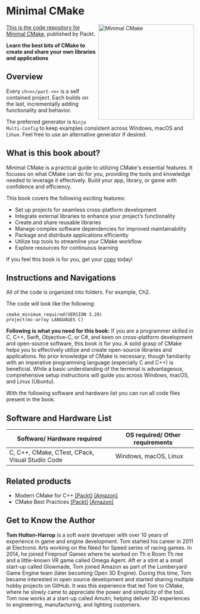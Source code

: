 # Minimal CMake

<a href="https://www.packtpub.com/en-in/product/minimal-cmake-9781835087312"> <img src="	https://content.packt.com/_/image/original/B21152/cover_image_large.jpg" alt="Minimal CMake" itemprop="url" height="256px" align="right">

This is the code repository for [Minimal CMake](https://www.packtpub.com/en-in/product/minimal-cmake-9781835087312), published by Packt.

**Learn the best bits of CMake to create and share your own libraries and applications**

## Overview

Every `ch<n>/part-<n>` is a self contained project. Each builds on the last, incrementally adding functionality and behavior.

The preferred generator is `Ninja Multi-Config` to keep examples consistent across Windows, macOS and Linux. Feel free to use an alternative generator if desired.

## What is this book about?
Minimal CMake is a practical guide to utilizing CMake's essential features. It focuses on what CMake can do for you, providing the tools and knowledge needed to leverage it effectively. Build your app, library, or game with confidence and efficiency.

This book covers the following exciting features:
* Set up projects for seamless cross-platform development
* Integrate external libraries to enhance your project’s functionality
* Create and share reusable libraries
* Manage complex software dependencies for improved maintainability
* Package and distribute applications efficiently
* Utilize top tools to streamline your CMake workflow
* Explore resources for continuous learning

If you feel this book is for you, get your [copy](https://a.co/d/ahsF7Gd) today!

## Instructions and Navigations

All of the code is organized into folders. For example, Ch2.

The code will look like the following:

```
cmake_minimum_required(VERSION 3.28)
project(mc-array LANGUAGES C)
```

**Following is what you need for this book:**
If you are a programmer skilled in C, C++, Swift, Objective-C, or C#, and keen on cross-platform development and open-source software, this book is for you. A solid grasp of CMake helps you to effectively utilize and create open-source libraries and applications. No prior knowledge of CMake is necessary, though familiarity with an imperative programming language (especially C and C++) is beneficial. While a basic understanding of the terminal is advantageous, comprehensive setup instructions will guide you across Windows, macOS, and Linux (Ubuntu).

With the following software and hardware list you can run all code files present in the book.

## Software and Hardware List
| Software/ Hardware required | OS required/ Other requirements |
| ------------------------------------ | ----------------------------------- |
| C, C++, CMake, CTest, CPack, Visual Studio Code | Windows, macOS, Linux |

## Related products
* Modern CMake for C++ [[Packt]](https://www.packtpub.com/en-in/product/modern-cmake-for-c-9781801070058) [[Amazon]](https://a.co/d/eUzqeu4)
* CMake Best Practices [[Packt]](https://www.packtpub.com/en-in/product/cmake-best-practices-9781803239729) [[Amazon]](https://a.co/d/eNC9Toa)

## Get to Know the Author
**Tom Hulton-Harrop**
is a soft ware developer with over 10 years of experience in game and engine development. Tom started his career in 2011 at Electronic Arts working on the Need for Speed series of racing games. In 2014, he joined Fireproof Games where he worked on Th e Room Th ree and a little-known VR game called Omega Agent. Aft er a stint at a small start-up called Glowmade, Tom joined Amazon as part of the Lumberyard Game Engine team (later becoming Open 3D Engine). During this time, Tom became interested in open source development and started sharing multiple hobby projects on GitHub. It was this experience that led Tom to CMake, where he slowly came to appreciate the power and simplicity of the tool. Tom now works at a start-up called Amutri, helping deliver 3D experiences to engineering, manufacturing, and lighting customers.








